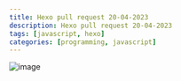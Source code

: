 ```yaml
---
title: Hexo pull request 20-04-2023
description: Hexo pull request 20-04-2023
tags: [javascript, hexo]
categories: [programming, javascript]
---
```


![image](https://user-images.githubusercontent.com/12471057/233403167-8af620fc-aa8b-48a1-98e8-a6655fd4e59a.png)
